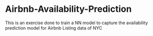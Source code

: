 # Airbnb-Availability-Prediction
This is an exercise done to train a NN model to capture the availability prediction model for Airbnb Listing data of NYC
